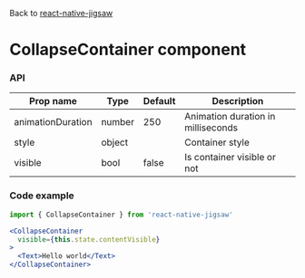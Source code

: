 Back to [react-native-jigsaw](../../README.md)

CollapseContainer component
================
### API
Prop name         | Type      | Default | Description
----------------- | --------- | ------- | ------------------
animationDuration | number    | 250     | Animation duration in milliseconds
style             | object    |         | Container style
visible           | bool      | false   | Is container visible or not

### Code example

```jsx
import { CollapseContainer } from 'react-native-jigsaw'

<CollapseContainer
  visible={this.state.contentVisible}
>
  <Text>Hello world</Text>
</CollapseContainer>
```

